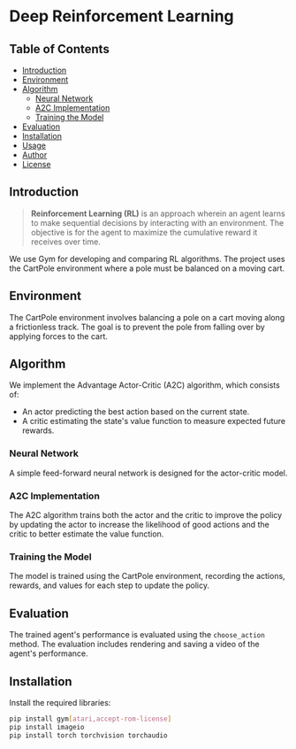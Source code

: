 # Deep Reinforcement Learning

## Table of Contents
- [Introduction](#introduction)
- [Environment](#environment)
- [Algorithm](#algorithm)
  - [Neural Network](#neural-network)
  - [A2C Implementation](#a2c-implementation)
  - [Training the Model](#training-the-model)
- [Evaluation](#evaluation)
- [Installation](#installation)
- [Usage](#usage)
- [Author](#author)
- [License](#license)

## Introduction

> **Reinforcement Learning (RL)** is an approach wherein an agent learns to make sequential decisions by interacting with an environment. The objective is for the agent to maximize the cumulative reward it receives over time.

We use Gym for developing and comparing RL algorithms. The project uses the CartPole environment where a pole must be balanced on a moving cart.

## Environment

The CartPole environment involves balancing a pole on a cart moving along a frictionless track. The goal is to prevent the pole from falling over by applying forces to the cart.

## Algorithm

We implement the Advantage Actor-Critic (A2C) algorithm, which consists of:
- An actor predicting the best action based on the current state.
- A critic estimating the state's value function to measure expected future rewards.

### Neural Network

A simple feed-forward neural network is designed for the actor-critic model.

### A2C Implementation

The A2C algorithm trains both the actor and the critic to improve the policy by updating the actor to increase the likelihood of good actions and the critic to better estimate the value function.

### Training the Model

The model is trained using the CartPole environment, recording the actions, rewards, and values for each step to update the policy.

## Evaluation

The trained agent's performance is evaluated using the `choose_action` method. The evaluation includes rendering and saving a video of the agent's performance.

## Installation

Install the required libraries:

```sh
pip install gym[atari,accept-rom-license]
pip install imageio
pip install torch torchvision torchaudio
